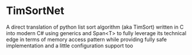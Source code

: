 # TimSortNet
A direct translation of python list sort algorithm (aka TimSort) written in C into modern C# using generics and Span&lt;T> to fully leverage its technical edge in terms of memory access pattern while providing fully safe implementation and a little configuration support too
